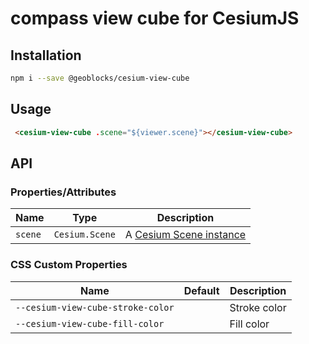 # compass view cube for CesiumJS

## Installation

```bash
npm i --save @geoblocks/cesium-view-cube
```

## Usage

```html
 <cesium-view-cube .scene="${viewer.scene}"></cesium-view-cube>
```

## API

### Properties/Attributes

| Name           | Type             | Description
| -------------- | ---------------- | -----------
| `scene`        | `Cesium.Scene`   | A [Cesium Scene instance](https://cesium.com/docs/cesiumjs-ref-doc/Scene.html)

### CSS Custom Properties

| Name                                  | Default | Description
| ------------------------------------- | ------- | -----------
| `--cesium-view-cube-stroke-color`     |         | Stroke color
| `--cesium-view-cube-fill-color`       |         | Fill color
